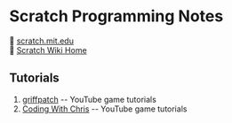 # Scratch Programming Notes

:link: [scratch.mit.edu](https://scratch.mit.edu/)  
:link: [Scratch Wiki Home](https://en.scratch-wiki.info/wiki/Scratch_Wiki_Home)

## Tutorials

1. [griffpatch](https://www.youtube.com/c/griffpatch) -- YouTube game tutorials
2. [Coding With Chris](https://www.youtube.com/c/CodingWithChris) -- YouTube game tutorials
